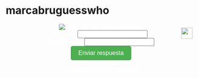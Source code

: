# marcabruguesswho

<style>
/* Estilos CSS para la interfaz del juego */
.game-container {
    text-align: center;
    margin: 0 auto;
    max-width: 600px; /* Ajusta el ancho máximo según tus preferencias */
    position: relative; /* Para posicionar elementos relativos */
}

.game-container * {
    color: white;
}

.image-container {
    position: relative;
}

.difficulty-points {
    position: absolute;
    top: 10px; /* Espacio desde arriba */
    left: 50%; /* Centrado horizontalmente */
    transform: translateX(-50%); /* Ajuste para centrar */
}

/* Estilos para los modales */
.modal {
    display: none; /* Por defecto, oculto */
    position: fixed; /* Fijo en la ventana */
    z-index: 1; /* Encima de todo */
    left: 0;
    top: 0;
    width: 100%; /* Tamaño completo */
    height: 100%;
    overflow: auto; /* Desplazamiento si es necesario */
    background-color: rgba(0, 0, 0, 0.5); /* Fondo oscuro */
}

.modal-content {
    background-color: #333; /* Fondo del contenido */
    margin: 15% auto; /* Margen superior e inferior */
    padding: 20px;
    border: 1px solid #888;
    width: 80%; /* Ancho del contenido */
    max-width: 400px; /* Ancho máximo del modal */
    border-radius: 10px; /* Bordes redondeados */
    box-shadow: 0 4px 8px rgba(0, 0, 0, 0.3); /* Sombra */
}

.close {
    color: #aaa;
    float: right;
    font-size: 28px;
    font-weight: bold;
}

.close:hover,
.close:focus {
    color: #fff;
    text-decoration: none;
    cursor: pointer;
}

/* Estilos adicionales para centrar el botón en los modales */
.modal-content button {
    display: block;
    margin: 0 auto; /* Centro horizontalmente */
}

/* Estilos adicionales para mejorar la legibilidad */
.modal p {
    margin: 10px 0;
    font-size: 18px;
    color: #fff;
    text-align: center;
}

.modal button {
    background-color: #4CAF50; /* Color de fondo verde */
    color: white; /* Texto en blanco */
    padding: 10px 20px;
    border: none;
    border-radius: 5px;
    cursor: pointer;
    font-size: 16px;
    transition: background-color 0.3s; /* Transición suave */
}

.modal button:hover {
    background-color: #45a049; /* Cambio de color al pasar el ratón */
}

.submit-button {
    background-color: #4CAF50; /* Color de fondo verde */
    color: white; /* Texto en blanco */
    padding: 10px 20px;
    border: none;
    border-radius: 5px;
    cursor: pointer;
    font-size: 16px;
    transition: background-color 0.3s; /* Transición suave */
}

.submit-button:hover {
    background-color: #45a049; /* Cambio de color al pasar el ratón */
}

/* Transición suave y efecto de escala para las imágenes */
.image-container img {
    opacity: 0;
    transform: scale(0.8); /* Empieza un poco más pequeña */
    transition: opacity 1s ease-in-out, transform 1s cubic-bezier(0.68, -0.55, 0.27, 1.55); /* Transición más larga y suave con efecto de escala */
}

.image-container img.loaded {
    opacity: 1;
    transform: scale(1); /* Termina en su tamaño normal */
}

/* Estilos para el botón de música */
.music-button {
    position: absolute;
    top: 10px;
    right: 10px;
    cursor: pointer;
}

.music-button img {
    width: 30px;
    height: auto;
}

</style>

<div class="game-container">
    <div class="image-container">
        <img id="character-image" alt="Personaje de dibujos animados" class="loaded">
    </div>
    <div class="input-container">
        <div>
            <label for="character">Nombre:</label>
            <input type="text" id="character" name="character">
        </div>
        <div>
            <label for="series">Conocido por:</label> <!-- Cambio de "Serie" a "Conocido por" -->
            <input type="text" id="series" name="series">
        </div>
        <div>
            <button id="submit" class="submit-button">Enviar respuesta</button>
        </div>
    </div>
    <div class="score-container">
        Tu puntuación: <span id="score">0</span>
    </div>
    <div class="timer-container">
        Tiempo restante: <span id="timer">90</span> segundos
    </div>
    <div class="music-button" id="musicButton">
        <img id="musicIcon" src="https://marcabru.com/wp-content/uploads/2024/04/icono-unmuted.png" alt="Music Icon">
    </div>
</div>

<!-- Modal de victoria -->
<div id="victoryModal" class="modal">
    <div class="modal-content">
        <span class="close">&times;</span>
        <p>¡Felicidades! Has completado todas las imágenes.</p>
        <p>Tu puntuación: <span id="victoryScore">0</span></p>
        <button id="startNewGameVictory">Empezar nueva partida</button>
    </div>
</div>

<!-- Modal de derrota -->
<div id="loseModal" class="modal">
    <div class="modal-content">
        <span class="close">&times;</span>
        <p>¡Lo siento! Has fallado.</p>
        <p>Tu puntuación: <span id="loseScore">0</span></p>
        <button id="startNewGameLose">Empezar nueva partida</button>
    </div>
</div>

<audio id="backgroundMusic" loop>
    <source src="" type="audio/mpeg">
    Your browser does not support the audio element.
</audio>
<audio id="correctSound">
    <source src="https://marcabru.com/wp-content/uploads/2024/04/acierto-sonido.mp3" type="audio/mpeg">
    Your browser does not support the audio element.
</audio>
<audio id="failSound">
    <source src="https://marcabru.com/wp-content/uploads/2024/04/fallo-sonido.mp3" type="audio/mpeg">
    Your browser does not support the audio element.
</audio>
<audio id="victorySound">
    <source src="https://marcabru.com/wp-content/uploads/2024/04/victoria-sonido.mp3" type="audio/mpeg">
    Your browser does not support the audio element.
</audio>

<script>
document.addEventListener('DOMContentLoaded', function() {
    var characters = [
        {
            imageUrl: "https://marcabru.com/wp-content/uploads/2024/04/goku-dragon-ball.jpg",
            characterAnswers: ["goku", "son goku", "kakarot", "kakaroto"],
            seriesAnswers: ["dragon Ball", "bola de dragon", "bola de drac"],
            difficulty: "Fácil",
            points: 10
        },
        {
            imageUrl: "https://marcabru.com/wp-content/uploads/2024/04/finn-hora-de-aventuras.jpg",
            characterAnswers: ["finn el Humano", "finn", "finn mertens", "finn the human", "finn y jake", "finn and jake", "jake y finn", "jake and finn", "jake el perro y finn el humano", "jake the dog and finn the human", "jake the dog", "jake"],
            seriesAnswers: ["hora de aventuras", "adventure time", "hora de aventura"],
            difficulty: "Avanzado",
            points: 30
        },
        {
            imageUrl: "https://marcabru.com/wp-content/uploads/2024/04/luffy-one-piece.jpg",
            characterAnswers: ["monkey d. luffy", "luffy"],
            seriesAnswers: ["one piece"],
            difficulty: "Fácil",
            points: 10
        },
		{
            imageUrl: "https://marcabru.com/wp-content/uploads/2024/04/nobita-doraemon.jpg",
            characterAnswers: ["nobita", "Nobita Nobi", "Noby"],
            seriesAnswers: ["doraemon"],
            difficulty: "Medio",
            points: 20
        },
		{
            imageUrl: "https://marcabru.com/wp-content/uploads/2024/04/rick-rick-and-morty.jpg",
            characterAnswers: ["rick", "Rick Sanchez", "Richard Daniel Sanchez", "richard"],
            seriesAnswers: ["Rick and morty", "Rick y Morty"],
            difficulty: "Medio",
            points: 20
        },
		  {
            imageUrl: "https://marcabru.com/wp-content/uploads/2024/04/cartman-shouth-park-v2.jpg",
            characterAnswers: ["Eric Cartman", "cartman", "Eric Theodore Cartman", "Eric P. Cartman"],
            seriesAnswers: ["south park"],
            difficulty: "Medio",
            points: 20
        },
        {
            imageUrl: "https://marcabru.com/wp-content/uploads/2024/04/homer-simpsons-v2.jpg",
            characterAnswers: ["homer", "homero", "homer simpson", "homero simpson"],
            seriesAnswers: ["the simpsons", "simpsons", "los simpsons"],
            difficulty: "Fácil",
            points: 10
        },
        {
            imageUrl: "https://marcabru.com/wp-content/uploads/2024/04/johnny-bravo-v3.jpg",
            characterAnswers: ["johnny bravo", "bravo", "johnny", "johny bravo", "jhonny bravo", "jony bravo", "jonny bravo"],
            seriesAnswers: ["johnny bravo", "johny bravo", "jhonny bravo", "jhony bravo", "jony bravo", "jonny bravo"],
            difficulty: "Medio",
            points: 20
        },
		{
            imageUrl: "https://marcabru.com/wp-content/uploads/2024/04/dexter-laboratorio.jpg",
            characterAnswers: ["Dexter"],
            seriesAnswers: ["Dexter's Laboratory", "Dexters Laboratory", "el laboratorio de dexter", "laboratorio de dexter"],
            difficulty: "Medio",
            points: 20
        },
		{
            imageUrl: "https://marcabru.com/wp-content/uploads/2024/04/popeye.jpg",
            characterAnswers: ["popeye", "popeye el marino", "Popeye the Sailor"],
            seriesAnswers: ["popeye", "popeye el marino", "Popeye the Sailor"],
            difficulty: "Fácil",
            points: 10
        },
		{
            imageUrl: "https://marcabru.com/wp-content/uploads/2024/04/peter-griffin-padre-de-familia.jpg",
            characterAnswers: ["peter griffin", "peter griffing", "Peter Löwenbrau McFinnigan Griffin", "Peter Lowenbrau McFinnigan Griffin", "Peter Löwenbräu Griffin Sr.", "Peter Lowenbrau Griffin Sr"],
            seriesAnswers: ["Padre de familia", "Family Guy"],
            difficulty: "Medio",
            points: 20
        },
        {
            imageUrl: "https://marcabru.com/wp-content/uploads/2024/04/saitama-one-punch.jpg",
            characterAnswers: ["saitama"],
            seriesAnswers: ["One-Punch Man", "One Punch Man", "OnePunch Man", "Wanpanman", "one punch"],
            difficulty: "Medio",
            points: 20
        },
		{
            imageUrl: "https://marcabru.com/wp-content/uploads/2024/04/marco-rossi-metal-slug.jpg",
            characterAnswers: ["marco", "marco rossi"],
            seriesAnswers: ["metal slug"],
            difficulty: "Difícil",
            points: 40
        },
		{
            imageUrl: "https://marcabru.com/wp-content/uploads/2024/04/light-yagami-death-note.jpg",
            characterAnswers: ["Light", "Light Yagami", "kira"],
            seriesAnswers: ["death note"],
            difficulty: "Avanzado",
            points: 30
        },
		  {
            imageUrl: "https://marcabru.com/wp-content/uploads/2024/04/sakura-naruto.jpg",
            characterAnswers: ["Sakura", "Sakura Haruno", "Haruno Sakura"],
            seriesAnswers: ["naruto"],
            difficulty: "Avanzado",
            points: 30
        },
        {
            imageUrl: "https://marcabru.com/wp-content/uploads/2024/04/chihiro.jpg",
            characterAnswers: ["chihiro", "Chihiro Ogino", "sen", "Ogino Chihiro"],
            seriesAnswers: ["el viaje de chihiro", "spirited away", "Sen to Chihiro no Kamikakushi"],
            difficulty: "Avanzado",
            points: 30
        },
        {
            imageUrl: "https://marcabru.com/wp-content/uploads/2024/04/ash-pokemon.jpg",
            characterAnswers: ["ash", "Ash Ketchum", "Satoshi"],
            seriesAnswers: ["pokemon", "the pokemon", "the poket monster", "the poket monsters"],
            difficulty: "Fácil",
            points: 10
        },
		{
            imageUrl: "https://marcabru.com/wp-content/uploads/2024/04/nami-one-piede.jpg",
            characterAnswers: ["Nami", "la gata ladrona"],
            seriesAnswers: ["one piece"],
            difficulty: "Medio",
            points: 20
        },
		{
            imageUrl: "https://marcabru.com/wp-content/uploads/2024/04/chicho-terremoto.jpg",
            characterAnswers: ["chicho terremoto", "Dash Kappei", "Kappei", "Gigi el chico terremoto", "Gigi", "chicho"],
            seriesAnswers: ["chicho terremoto", "Dash Kappei", "Kappei", "Gigi el chico terremoto", "Gigi", "chicho"],
            difficulty: "Difícil",
            points: 40
        }
						  
        // Puedes agregar más objetos para cada personaje de la misma manera
    ];

    var timer = document.getElementById('timer');
    var submitButton = document.getElementById('submit');
    var characterImage = document.getElementById('character-image');
    var scoreSpan = document.getElementById('score');
    var victoryModal = document.getElementById('victoryModal');
    var victoryScore = document.getElementById('victoryScore');
    var loseModal = document.getElementById('loseModal');
    var loseScore = document.getElementById('loseScore');
    var countdown = 90;
    var currentCharacter;
    var answeredCharacters = [];

    // Elementos de audio
    var backgroundMusic = document.getElementById('backgroundMusic');
    var correctSound = document.getElementById('correctSound');
    var failSound = document.getElementById('failSound');
    var victorySound = document.getElementById('victorySound');

    // Botón de música
    var musicButton = document.getElementById('musicButton');
    var musicIcon = document.getElementById('musicIcon');
    var isMusicPlaying = true;

    // Función para eliminar acentos de una cadena
    function removeAccents(str) {
        return str.normalize("NFD").replace(/[\u0300-\u036f]/g, "");
    }

    // Función para verificar si una respuesta es correcta (insensible a mayúsculas/minúsculas y a acentos)
    function isCorrectAnswer(userAnswer, correctAnswers) {
        userAnswer = removeAccents(userAnswer.toLowerCase());
        correctAnswers = correctAnswers.map(answer => removeAccents(answer.toLowerCase()));
        return correctAnswers.includes(userAnswer);
    }

    // Función para actualizar el temporizador
    function updateTimer() {
        if (countdown > 0) {
            countdown--;
            timer.textContent = countdown;
            setTimeout(updateTimer, 1000);
        } else {
            endGame();
        }
    }

    // Función para reproducir música de fondo
    function playBackgroundMusic() {
        if (isMusicPlaying) {
            backgroundMusic.play();
        }
    }

    // Función para pausar música de fondo
    function pauseBackgroundMusic() {
        backgroundMusic.pause();
    }

    // Función para mostrar un nuevo personaje
    function showNewCharacter() {
        var availableCharacters = characters.filter(character => !answeredCharacters.includes(character));
        if (availableCharacters.length === 0) {
            showVictoryModal();
            return;
        }
        var randomIndex = Math.floor(Math.random() * availableCharacters.length);
        currentCharacter = availableCharacters[randomIndex];
        characterImage.src = currentCharacter.imageUrl;
        characterImage.classList.remove('loaded');
        setTimeout(function() {
            characterImage.classList.add('loaded');
        }, 100);

        playBackgroundMusic(); // Iniciar música de fondo al mostrar un nuevo personaje
    }

    // Función para finalizar el juego cuando se acaba el tiempo
    function endGame() {
        pauseBackgroundMusic(); // Pausar música de fondo al finalizar el juego
        showLoseModal();
    }

    // Función para reproducir sonido de acierto
    function playCorrectSound() {
        correctSound.play();
    }

    // Función para reproducir sonido de fallo
    function playFailSound() {
        failSound.play();
    }

    // Función para reproducir sonido de victoria
    function playVictorySound() {
        victorySound.play();
    }

    // Función para mostrar el modal de victoria
    function showVictoryModal() {
        playVictorySound(); // Reproducir sonido de victoria al mostrar el modal
        victoryScore.textContent = scoreSpan.textContent;
        victoryModal.style.display = 'block';
        pauseBackgroundMusic(); // Pausar música de fondo al mostrar el modal
    }

    // Función para mostrar el modal de derrota
    function showLoseModal() {
        playFailSound(); // Reproducir sonido de fallo al mostrar el modal
        loseScore.textContent = scoreSpan.textContent;
        loseModal.style.display = 'block';
        pauseBackgroundMusic(); // Pausar música de fondo al mostrar el modal
    }

    // Iniciar el temporizador y mostrar el primer personaje al cargar la página
    updateTimer();
    showNewCharacter();

    // Manejar el evento de clic en el botón de enviar respuesta
    submitButton.addEventListener('click', function() {
        submitAnswer();
    });

    // Manejar el evento de tecla presionada en los campos de nombre y serie
    document.getElementById('character').addEventListener('keydown', function(event) {
        if (event.key === 'Enter' && document.getElementById('series').value.trim() !== '') {
            submitAnswer();
        }
    });
    document.getElementById('series').addEventListener('keydown', function(event) {
        if (event.key === 'Enter' && document.getElementById('character').value.trim() !== '') {
            submitAnswer();
        }
    });

    // Función para enviar la respuesta
    function submitAnswer() {
        // Obtener las respuestas proporcionadas por el usuario
        var characterInput = document.getElementById('character').value.trim();
        var seriesInput = document.getElementById('series').value.trim();

        // Verificar si las respuestas son correctas
        var characterCorrect = isCorrectAnswer(characterInput, currentCharacter.characterAnswers);
        var seriesCorrect = isCorrectAnswer(seriesInput, currentCharacter.seriesAnswers);

        // Calcular la puntuación y actualizar la interfaz
        if (characterCorrect && seriesCorrect) {
            // Incrementar la puntuación del jugador
            var score = parseInt(scoreSpan.textContent);
            score += currentCharacter.points;
            scoreSpan.textContent = score;
            answeredCharacters.push(currentCharacter);
            playCorrectSound(); // Reproducir sonido de acierto al responder correctamente
        } else {
            // Reiniciar la puntuación del jugador en caso de fallo
            endGame();
        }

        // Mostrar un nuevo personaje
        showNewCharacter();

        // Reiniciar el temporizador
        countdown = 90;
        timer.textContent = countdown;

        // Limpiar los campos de entrada
        document.getElementById('character').value = '';
        document.getElementById('series').value = '';
    }

    // Manejar el cierre de los modales
    var closeButtons = document.getElementsByClassName("close");
    for (var i = 0; i < closeButtons.length; i++) {
        closeButtons[i].addEventListener('click', function() {
            victoryModal.style.display = 'none';
            loseModal.style.display = 'none';
        });
    }

    // Manejar el inicio de una nueva partida desde el modal de victoria
    document.getElementById('startNewGameVictory').addEventListener('click', function() {
        victoryModal.style.display = 'none';
        resetGame();
    });

    // Manejar el inicio de una nueva partida desde el modal de derrota
    document.getElementById('startNewGameLose').addEventListener('click', function() {
        loseModal.style.display = 'none';
        resetGame();
    });

    // Función para reiniciar el juego
    function resetGame() {
        scoreSpan.textContent = '0';
        answeredCharacters = [];
        updateTimer();
        showNewCharacter();
    }

    // Manejar el clic en el botón de música
    musicButton.addEventListener('click', function() {
        if (isMusicPlaying) {
            backgroundMusic.pause();
            musicIcon.src = 'https://marcabru.com/wp-content/uploads/2024/04/icono-muted.png'; // Cambiar el icono a muteado
        } else {
            backgroundMusic.play();
            musicIcon.src = 'https://marcabru.com/wp-content/uploads/2024/04/icono-unmuted.png'; // Cambiar el icono a no muteado
        }
        isMusicPlaying = !isMusicPlaying; // Cambiar el estado de reproducción de la música
    });
});
</script>
